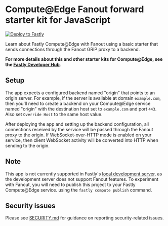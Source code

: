 # Compute@Edge Fanout forward starter kit for JavaScript

[![Deploy to Fastly](https://deploy.edgecompute.app/button)](https://deploy.edgecompute.app/deploy)

Learn about Fastly Compute@Edge with Fanout using a basic starter that sends connections through the Fanout GRIP proxy to a backend.

**For more details about this and other starter kits for Compute@Edge, see the [Fastly Developer Hub](https://developer.fastly.com/solutions/starters/)**.

## Setup

The app expects a configured backend named "origin" that points to an origin server. For example, if the server is available at domain `example.com`, then you'll need to create a backend on your Compute@Edge service named "origin" with the destination host set to `example.com` and port `443`. Also set `Override Host` to the same host value.

After deploying the app and setting up the backend configuration, all connections received by the service will be passed through the Fanout proxy to the origin. If WebSocket-over-HTTP mode is enabled on your service, then client WebSocket activity will be converted into HTTP when sending to the origin.

## Note

This app is not currently supported in Fastly's [local development server](https://developer.fastly.com/learning/compute/testing/#running-a-local-testing-server), as the development server does not support Fanout features. To experiment with Fanout, you will need to publish this project to your Fastly Compute@Edge service. using the `fastly compute publish` command.

## Security issues

Please see [SECURITY.md](SECURITY.md) for guidance on reporting security-related issues.
